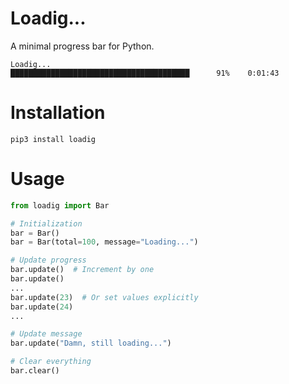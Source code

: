 # Loadig...
A minimal progress bar for Python.

```
Loadig...
████████████████████████████████████████      91%    0:01:43
```

# Installation
```
pip3 install loadig
```

# Usage
```python
from loadig import Bar

# Initialization
bar = Bar()
bar = Bar(total=100, message="Loading...")

# Update progress
bar.update()  # Increment by one
bar.update()
...
bar.update(23)  # Or set values explicitly
bar.update(24)
...

# Update message
bar.update("Damn, still loading...")

# Clear everything
bar.clear()
```
